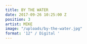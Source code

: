 ```yaml
---
title: BY THE WATER
date: 2017-09-26 10:25:00 Z
position: 3
artist: MIKE
image: "/uploads/by-the-water.jpg"
format: '12" / Digital '
---
```



